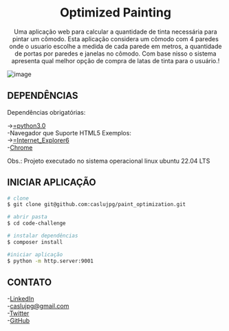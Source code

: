 <h1 align="center">Optimized Painting</h1>
<p align="center">
   Uma aplicação web para calcular a quantidade de tinta necessária para pintar um cômodo. Esta aplicação considera um cômodo com 4 paredes onde o usuario escolhe a medida de cada parede em metros, a quantidade de portas por paredes e janelas no cômodo. Com base nisso o sistema apresenta qual melhor opção de compra de latas de tinta para o usuário.! <br/>

![image](https://user-images.githubusercontent.com/61885918/198201821-8666827d-e891-4249-af12-ee6ac3bd564c.png)

</p>

## DEPENDÊNCIAS

Dependências obrigatórias:


-[>=python3.0](https://www.python.org/downloads/)<br>
-Navegador que Suporte HTML5 Exemplos:<br>
-[>=Internet_Explorer6](https://support.microsoft.com/pt-br/windows/downloads-do-internet-explorer-d49e1f0d-571c-9a7b-d97e-be248806ca70)<br>
-[Chrome](https://www.google.com/intl/pt-BR/chrome/)

Obs.: Projeto executado no sistema operacional linux ubuntu 22.04 LTS

## INICIAR APLICAÇÃO

```bash
# clone
$ git clone git@github.com:caslujpg/paint_optimization.git

# abrir pasta
$ cd code-challenge

# instalar dependências
$ composer install

#iniciar aplicação
$ python -m http.server:9001
```

## CONTATO

-[LinkedIn](https://www.linkedin.com/in/caslujpg/)<br>
-[caslujpg@gmail.com](mailto:caslujpg@gmail.com)<br>
-[Twitter](https://twitter.com/caslujpg)<br>
-[GitHub](https://github.com/caslujpg)<br>
